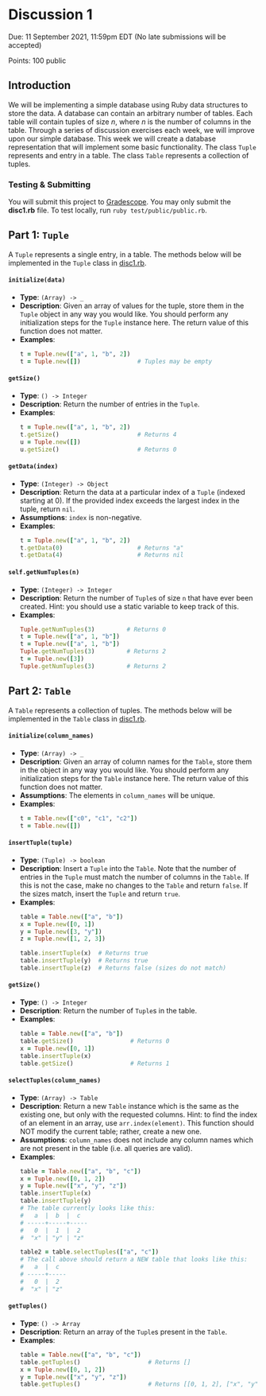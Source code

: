 # Discussion 1
Due: 11 September 2021, 11:59pm EDT (No late submissions will be accepted)

Points: 100 public

## Introduction

We will be implementing a simple database using Ruby data structures to store the data.  A database can contain an arbitrary number of tables. Each table will contain tuples of size *n*, where *n* is the number of columns in the table.  Through a series of discussion exercises each week, we will improve upon our simple database.  This week we will create a database representation that will implement some basic functionality.  The class `Tuple` represents and entry in a table.  The class `Table` represents a collection of tuples.

### Testing & Submitting

You will submit this project to [Gradescope](https://www.gradescope.com/courses/272105/assignments/1335326/).  You may only submit the **disc1.rb** file.  To test locally, run `ruby test/public/public.rb`.

## Part 1: `Tuple`

A `Tuple` represents a single entry, in a table.  The methods below will be implemented in the `Tuple` class in [disc1.rb](src/disc1.rb).

#### `initialize(data)`

- **Type**: `(Array) -> _`
- **Description**: Given an array of values for the tuple, store them in the `Tuple` object in any way you would like.  You should perform any initialization steps for the `Tuple` instance here.  The return value of this function does not matter.
- **Examples**:
  ```ruby
  t = Tuple.new(["a", 1, "b", 2])
  t = Tuple.new([])                # Tuples may be empty 
  ```

#### `getSize()`

- **Type**: `() -> Integer`
- **Description**: Return the number of entries in the `Tuple`.
- **Examples**:
  ```ruby
  t = Tuple.new(["a", 1, "b", 2])
  t.getSize()                      # Returns 4
  u = Tuple.new([])
  u.getSize()                      # Returns 0
  ```

#### `getData(index)`

- **Type**: `(Integer) -> Object`
- **Description**: Return the data at a particular index of a `Tuple` (indexed starting at 0).  If the provided index exceeds the largest index in the tuple, return `nil`.
- **Assumptions**: `index` is non-negative.
- **Examples**:
  ```ruby
  t = Tuple.new(["a", 1, "b", 2])
  t.getData(0)                     # Returns "a"
  t.getData(4)                     # Returns nil
  ```

#### `self.getNumTuples(n)`

- **Type**: `(Integer) -> Integer`
- **Description**: Return the number of `Tuple`s of size `n` that have ever been created.  Hint: you should use a static variable to keep track of this.
- **Examples**:
  ```ruby
  Tuple.getNumTuples(3)         # Returns 0
  t = Tuple.new(["a", 1, "b"])
  t = Tuple.new(["a", 1, "b"])
  Tuple.getNumTuples(3)         # Returns 2
  t = Tuple.new([3])
  Tuple.getNumTuples(3)         # Returns 2
  ```

## Part 2: `Table`

A `Table` represents a collection of tuples.  The methods below will be implemented in the `Table` class in [disc1.rb](src/disc1.rb).

#### `initialize(column_names)`

- **Type**: `(Array) -> _`
- **Description**: Given an array of column names for the `Table`, store them in the object in any way you would like. You should perform any initialization steps for the `Table` instance here.  The return value of this function does not matter.
- **Assumptions**: The elements in `column_names` will be unique.
- **Examples**: 
  ```ruby
  t = Table.new(["c0", "c1", "c2"])
  t = Table.new([])
  ```

#### `insertTuple(tuple)`

- **Type**: `(Tuple) -> boolean`
- **Description**: Insert a `Tuple` into the `Table`.  Note that the number of entries in the `Tuple` must match the number of columns in the `Table`.  If this is not the case, make no changes to the `Table` and return `false`.  If the sizes match, insert the `Tuple` and return `true`.
- **Examples**:
  ```ruby
  table = Table.new(["a", "b"])
  x = Tuple.new([0, 1])
  y = Tuple.new([3, "y"])
  z = Tuple.new([1, 2, 3])

  table.insertTuple(x)  # Returns true
  table.insertTuple(y)  # Returns true
  table.insertTuple(z)  # Returns false (sizes do not match)
  ```

#### `getSize()`

- **Type**: `() -> Integer`
- **Description**: Return the number of `Tuple`s in the table.
- **Examples**:
  ```ruby
  table = Table.new(["a", "b"])
  table.getSize()                # Returns 0
  x = Tuple.new([0, 1])
  table.insertTuple(x)
  table.getSize()                # Returns 1
  ```

#### `selectTuples(column_names)`

- **Type**: `(Array) -> Table`
- **Description**: Return a new `Table` instance which is the same as the existing one, but only with the requested columns.  Hint: to find the index of an element in an array, use `arr.index(element)`.  This function should NOT modify the current table; rather, create a new one.
- **Assumptions**: `column_names` does not include any column names which are not present in the table (i.e. all queries are valid).
- **Examples**:
  ```ruby
  table = Table.new(["a", "b", "c"])
  x = Tuple.new([0, 1, 2])
  y = Tuple.new(["x", "y", "z"])
  table.insertTuple(x)
  table.insertTuple(y)
  # The table currently looks like this:
  #   a  |  b  |  c  
  # -----+-----+-----
  #   0  |  1  |  2  
  #  "x" | "y" | "z" 

  table2 = table.selectTuples(["a", "c"])
  # The call above should return a NEW table that looks like this:
  #   a  |  c  
  # -----+-----
  #   0  |  2  
  #  "x" | "z" 
  ```

#### `getTuples()`

- **Type**: `() -> Array`
- **Description**: Return an array of the `Tuple`s present in the `Table`.
- **Examples**:
  ```ruby
  table = Table.new(["a", "b", "c"])
  table.getTuples()                   # Returns []
  x = Tuple.new([0, 1, 2])
  y = Tuple.new(["x", "y", "z"])
  table.getTuples()                   # Returns [[0, 1, 2], ["x", "y", "z"]]
  ```
